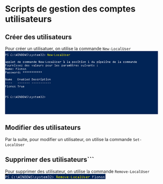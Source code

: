 # Scripts de gestion des comptes utilisateurs

## Créer des utilisateurs
Pour créer un utilisatuer, on utilise la commande ```New-LocalUser```   
![lol](https://github.com/Flodagnas/FlorianDAGNAS_Linux/blob/main/Cours_PowerShell/1.PNG)

## Modifier des utilisateurs
Par la suite, pour modifier un utilisateur, on utilise la commande ```Set-LocalUser```

## Supprimer des utilisateurs```
Pour supprimer des utilisateur, on utilise la commande ```Remove-LocalUser```   
![lol](https://github.com/Flodagnas/FlorianDAGNAS_Linux/blob/main/Cours_PowerShell/2.PNG)


